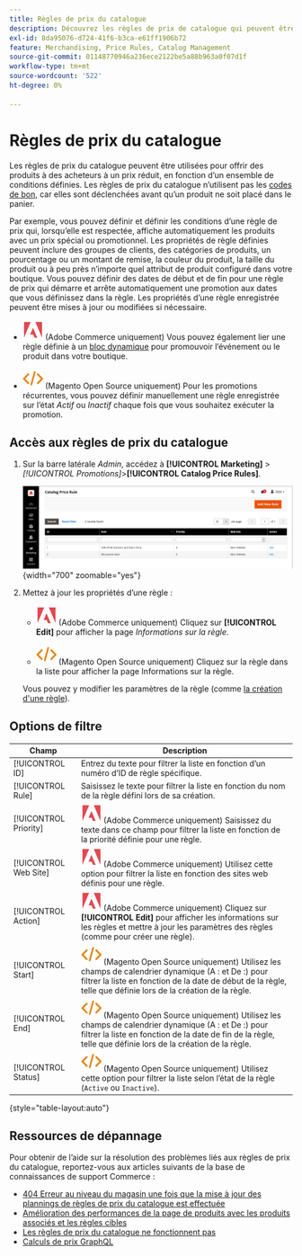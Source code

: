 ```yaml
---
title: Règles de prix du catalogue
description: Découvrez les règles de prix de catalogue qui peuvent être utilisées pour offrir des produits à des acheteurs à un prix réduit en fonction d’un ensemble de conditions définies.
exl-id: 8da95076-d724-41f6-b3ca-e61ff1906b72
feature: Merchandising, Price Rules, Catalog Management
source-git-commit: 01148770946a236ece2122be5a88b963a0f07d1f
workflow-type: tm+mt
source-wordcount: '522'
ht-degree: 0%

---
```


# Règles de prix du catalogue

Les règles de prix du catalogue peuvent être utilisées pour offrir des produits à des acheteurs à un prix réduit, en fonction d’un ensemble de conditions définies. Les règles de prix du catalogue n’utilisent pas les [codes de bon](price-rules-cart-coupon.md), car elles sont déclenchées avant qu’un produit ne soit placé dans le panier.

Par exemple, vous pouvez définir et définir les conditions d’une règle de prix qui, lorsqu’elle est respectée, affiche automatiquement les produits avec un prix spécial ou promotionnel. Les propriétés de règle définies peuvent inclure des groupes de clients, des catégories de produits, un pourcentage ou un montant de remise, la couleur du produit, la taille du produit ou à peu près n’importe quel attribut de produit configuré dans votre boutique. Vous pouvez définir des dates de début et de fin pour une règle de prix qui démarre et arrête automatiquement une promotion aux dates que vous définissez dans la règle. Les propriétés d’une règle enregistrée peuvent être mises à jour ou modifiées si nécessaire.

- ![Adobe Commerce](../assets/adobe-logo.svg) (Adobe Commerce uniquement) Vous pouvez également lier une règle définie à un [bloc dynamique](../content-design/dynamic-blocks.md) pour promouvoir l’événement ou le produit dans votre boutique.

- ![Magento Open Source](../assets/open-source.svg) (Magento Open Source uniquement) Pour les promotions récurrentes, vous pouvez définir manuellement une règle enregistrée sur l’état _Actif_ ou _Inactif_ chaque fois que vous souhaitez exécuter la promotion.

## Accès aux règles de prix du catalogue

1. Sur la barre latérale _Admin_, accédez à **[!UICONTROL Marketing]** > _[!UICONTROL Promotions]_>**[!UICONTROL Catalog Price Rules]**.

   ![Règles de prix du catalogue](./assets/price-rule-catalog.png){width="700" zoomable="yes"}

1. Mettez à jour les propriétés d’une règle :

   - ![Adobe Commerce](../assets/adobe-logo.svg) (Adobe Commerce uniquement) Cliquez sur **[!UICONTROL Edit]** pour afficher la page _Informations sur la règle_.

   - ![Magento Open Source](../assets/open-source.svg) (Magento Open Source uniquement) Cliquez sur la règle dans la liste pour afficher la page Informations sur la règle.

   Vous pouvez y modifier les paramètres de la règle (comme [la création d&#39;une règle](price-rules-catalog-create.md)).

## Options de filtre

| Champ | Description |
|--- |--- |
| [!UICONTROL ID] | Entrez du texte pour filtrer la liste en fonction d’un numéro d’ID de règle spécifique. |
| [!UICONTROL Rule] | Saisissez le texte pour filtrer la liste en fonction du nom de la règle défini lors de sa création. |
| [!UICONTROL Priority] | ![Adobe Commerce](../assets/adobe-logo.svg) (Adobe Commerce uniquement) Saisissez du texte dans ce champ pour filtrer la liste en fonction de la priorité définie pour une règle. |
| [!UICONTROL Web Site] | ![Adobe Commerce](../assets/adobe-logo.svg) (Adobe Commerce uniquement) Utilisez cette option pour filtrer la liste en fonction des sites web définis pour une règle. |
| [!UICONTROL Action] | ![Adobe Commerce](../assets/adobe-logo.svg) (Adobe Commerce uniquement) Cliquez sur **[!UICONTROL Edit]** pour afficher les informations sur les règles et mettre à jour les paramètres des règles (comme pour créer une règle). |
| [!UICONTROL Start] | ![Magento Open Source](../assets/open-source.svg) (Magento Open Source uniquement) Utilisez les champs de calendrier dynamique (A : et De :) pour filtrer la liste en fonction de la date de début de la règle, telle que définie lors de la création de la règle. |
| [!UICONTROL End] | ![Magento Open Source](../assets/open-source.svg) (Magento Open Source uniquement) Utilisez les champs de calendrier dynamique (A : et De :) pour filtrer la liste en fonction de la date de fin de la règle, telle que définie lors de la création de la règle. |
| [!UICONTROL Status] | ![Magento Open Source](../assets/open-source.svg) (Magento Open Source uniquement) Utilisez cette option pour filtrer la liste selon l’état de la règle (`Active` ou `Inactive`). |

{style="table-layout:auto"}

## Ressources de dépannage

Pour obtenir de l’aide sur la résolution des problèmes liés aux règles de prix du catalogue, reportez-vous aux articles suivants de la base de connaissances de support Commerce :

- [404 Erreur au niveau du magasin une fois que la mise à jour des plannings de règles de prix du catalogue est effectuée](https://experienceleague.adobe.com/docs/commerce-knowledge-base/kb/troubleshooting/known-issues-patches-attached/404-error-on-store-front-once-catalog-price-rule-schedules-update-is-performed.html)
- [ Amélioration des performances de la page de produits avec les produits associés et les règles cibles](https://experienceleague.adobe.com/docs/commerce-knowledge-base/kb/support-tools/patches/v1-0-9/mdva-31791-magento-patch-improvement-for-product-page-with-related-products-and-target-rules.html)
- [Les règles de prix du catalogue ne fonctionnent pas](https://experienceleague.adobe.com/docs/commerce-knowledge-base/kb/support-tools/patches/v1-0-14/mdva-24201-magento-patch-catalog-price-rules-don-t-work.html)
- [Calculs de prix GraphQL](https://experienceleague.adobe.com/docs/commerce-knowledge-base/kb/support-tools/patches/v1-0-14/mdva-33975-magento-patch-graphql-price-calculations.html)
